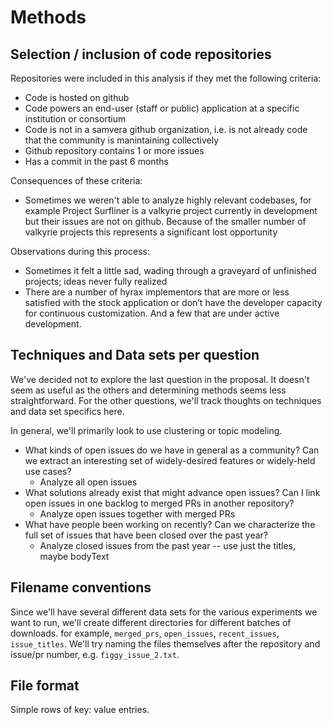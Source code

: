 # Methods

## Selection / inclusion of code repositories

Repositories were included in this analysis if they met the following criteria:

 * Code is hosted on github
 * Code powers an end-user (staff or public) application at a specific
   institution or consortium
 * Code is not in a samvera github organization, i.e. is not already code that
   the community is manintaining collectively
 * Github repository contains 1 or more issues
 * Has a commit in the past 6 months

Consequences of these criteria:

 * Sometimes we weren't able to analyze highly relevant codebases, for example
   Project Surfliner is a valkyrie project currently in development but their
   issues are not on github. Because of the smaller number of valkyrie projects
   this represents a significant lost opportunity

Observations during this process:

 * Sometimes it felt a little sad, wading through a graveyard of unfinished
   projects; ideas never fully realized
 * There are a number of hyrax implementors that are more or less satisfied
   with the stock application or don’t have the developer capacity for continuous
   customization. And a few that are under active development.


## Techniques and Data sets per question

We've decided not to explore the last question in the proposal. It doesn't seem
as useful as the others and determining methods seems less straightforward. For
the other questions, we'll track thoughts on techniques and data set specifics
here.

In general, we'll primarily look to use clustering or topic modeling.

* What kinds of open issues do we have in general as a community? Can we extract an interesting set of widely-desired features or widely-held use
cases?
  * Analyze all open issues
* What solutions already exist that might advance open issues? Can I link open issues in one backlog to merged PRs in another repository?
  * Analyze open issues together with merged PRs
* What have people been working on recently? Can we characterize the full set of issues that have been closed over the past year?
    * Analyze closed issues from the past year -- use just the titles, maybe
      bodyText


## Filename conventions

Since we'll have several different data sets for the various experiments we want
to run, we'll create different directories for different batches of downloads.
for example, `merged_prs`, `open_issues`, `recent_issues`,
`issue_titles`. We'll try naming the files themselves after the repository and
issue/pr number, e.g. `figgy_issue_2.txt`.


## File format

Simple rows of key: value entries.
